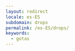 ```yaml
---
layout: redirect
locale: es-ES
subdomain: drops
permalink: /es-ES/drops/
keywords:
  - gotas
---
```

